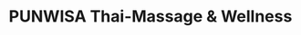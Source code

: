 ---
title: "PUNWISA Thai-Massage & Wellness"
url: /jena/punwisa-thai-massage-und-wellness/
shop: Massage
---